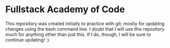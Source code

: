 # Fullstack Academy of Code

This repository was created initially to practice with git; mostly for updating changes using the bash command line. I doubt that I will use this repository much for anything other than just this. If I do, though, I will be sure to continue updating! :)

